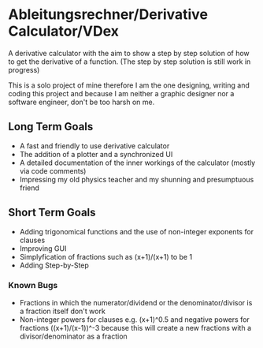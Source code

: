 # Ableitungsrechner/Derivative Calculator/VDex

A derivative calculator with the aim to show a step by step solution of how to get the derivative of a function. (The step by step solution is still work in progress)

This is a solo project of mine therefore I am the one designing, writing and coding this project and because I am neither a graphic designer nor a software engineer, don't be too harsh on me.

## Long Term Goals
* A fast and friendly to use derivative calculator 
* The addition of a plotter and a synchronized UI
* A detailed documentation of the inner workings of the calculator (mostly via code comments)
* Impressing my old physics teacher and my shunning and presumptuous friend

## Short Term Goals
* Adding trigonomical functions and the use of non-integer exponents for clauses
* Improving GUI
* Simplyfication of fractions such as (x+1)/(x+1) to be 1
* Adding Step-by-Step

### Known Bugs
* Fractions in which the numerator/dividend or the denominator/divisor is a fraction itself don't work
* Non-integer powers for clauses e.g. (x+1)^0.5 and negative powers for fractions ((x+1)/(x-1))^-3 because this will create a new fractions with a divisor/denominator as a fraction
